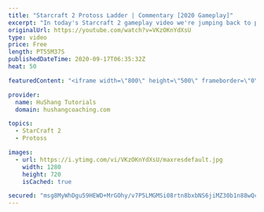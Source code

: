 ```yaml
---
title: "Starcraft 2 Protoss Ladder | Commentary [2020 Gameplay]"
excerpt: "In today's Starcraft 2 gameplay video we're jumping back to playing Protoss! We'll be doing some ladder commentary and hopefully you guys pick up some helpful tips along the way.   Starcraft 2 Protoss Ladder | Commentary [2020] #StarCraft2 #Protoss #Ladder  0:00 - Intro 0:38 - Match 1 - Protoss vs Zerg"
originalUrl: https://youtube.com/watch?v=VKzOKnYdXsU
type: video
price: Free
length: PT55M37S
publishedDateTime: 2020-09-17T06:35:32Z
heat: 50

featuredContent: "<iframe width=\"800\" height=\"500\" frameborder=\"0\" src=\"https://www.youtube.com/embed/VKzOKnYdXsU\" allow=\"accelerometer; autoplay; encrypted-media; gyroscope; picture-in-picture\" allowfullscreen></iframe>"

provider:
  name: HuShang Tutorials
  domain: hushangcoaching.com

topics:
  - StarCraft 2
  - Protoss

images:
  - url: https://i.ytimg.com/vi/VKzOKnYdXsU/maxresdefault.jpg
    width: 1280
    height: 720
    isCached: true

secured: "msg8MyWhDgu59HEWD+MrGOhy/v7P5LMGMSi08rtn8bxbNS6jiMZ30b1n88wQcq+UlBMtyyxY+5II7lBUfpVM4JSL2HOacQjPBzrESflFyeDOyS/HlLP5CB9Pu9XLqK4gevsQ/7RX6TDk2ixUq+Lh6YARpq32NwHNiHkeG5fxgpVK+dwJgLtL4CTholTw6/UAjP3KOplbGq/yWaBDfg0E8nV5pczA1+UbCpjIEpoGYwMqX/RYVMUFv4SHiaXCFL+ZshHVabZJ6YyTaXMTv9eHYC+L5s4TeffoG/W1w1vPELvNcmi6WjJR3vnqr3d4420p5GtPlNdvwwIaxb+R02uEIexLZ3fOqwFgNojpqsRH/VN3Mf9mEx2eZutlSfw/uvlvv5c7wFXGwVil6qcnII+vQi5qdQczo+jAp+ucZENCC/s=;vtIocjCispNku3mo7hRbZg=="
---
```


